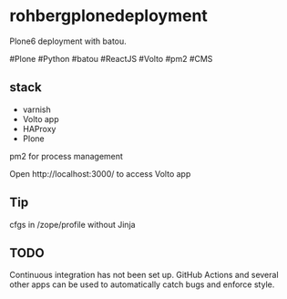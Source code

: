 rohbergplonedeployment
======================

Plone6 deployment with batou. 

#Plone #Python #batou #ReactJS #Volto #pm2 #CMS

stack
---------

* varnish
* Volto app
* HAProxy
* Plone

pm2 for process management


Open http://localhost:3000/ to access Volto app


Tip
------

cfgs in /zope/profile without Jinja


TODO
------
 
Continuous integration has not been set up. 
GitHub Actions and several other apps can be used to automatically catch bugs and enforce style. 
